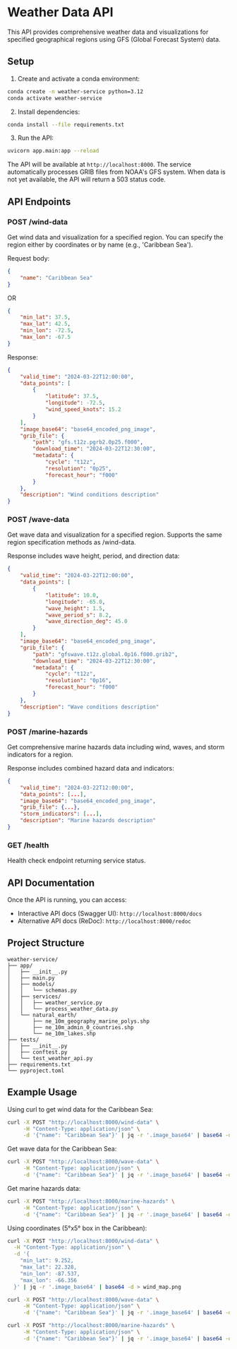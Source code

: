# Weather Data API

This API provides comprehensive weather data and visualizations for specified geographical regions using GFS (Global Forecast System) data.

## Setup

1. Create and activate a conda environment:
```bash
conda create -n weather-service python=3.12
conda activate weather-service
```

2. Install dependencies:
```bash
conda install --file requirements.txt
```

3. Run the API:
```bash
uvicorn app.main:app --reload
```

The API will be available at `http://localhost:8000`. The service automatically processes GRIB files from NOAA's GFS system. When data is not yet available, the API will return a 503 status code.

## API Endpoints

### POST /wind-data
Get wind data and visualization for a specified region. You can specify the region either by coordinates or by name (e.g., 'Caribbean Sea').

Request body:
```json
{
    "name": "Caribbean Sea"
}
```
OR
```json
{
    "min_lat": 37.5,
    "max_lat": 42.5,
    "min_lon": -72.5,
    "max_lon": -67.5
}
```

Response:
```json
{
    "valid_time": "2024-03-22T12:00:00",
    "data_points": [
        {
            "latitude": 37.5,
            "longitude": -72.5,
            "wind_speed_knots": 15.2
        }
    ],
    "image_base64": "base64_encoded_png_image",
    "grib_file": {
        "path": "gfs.t12z.pgrb2.0p25.f000",
        "download_time": "2024-03-22T12:30:00",
        "metadata": {
            "cycle": "t12z",
            "resolution": "0p25",
            "forecast_hour": "f000"
        }
    },
    "description": "Wind conditions description"
}
```

### POST /wave-data
Get wave data and visualization for a specified region. Supports the same region specification methods as /wind-data.

Response includes wave height, period, and direction data:
```json
{
    "valid_time": "2024-03-22T12:00:00",
    "data_points": [
        {
            "latitude": 10.0,
            "longitude": -65.0,
            "wave_height": 1.5,
            "wave_period_s": 8.2,
            "wave_direction_deg": 45.0
        }
    ],
    "image_base64": "base64_encoded_png_image",
    "grib_file": {
        "path": "gfswave.t12z.global.0p16.f000.grib2",
        "download_time": "2024-03-22T12:30:00",
        "metadata": {
            "cycle": "t12z",
            "resolution": "0p16",
            "forecast_hour": "f000"
        }
    },
    "description": "Wave conditions description"
}
```

### POST /marine-hazards
Get comprehensive marine hazards data including wind, waves, and storm indicators for a region.

Response includes combined hazard data and indicators:
```json
{
    "valid_time": "2024-03-22T12:00:00",
    "data_points": [...],
    "image_base64": "base64_encoded_png_image",
    "grib_file": {...},
    "storm_indicators": [...],
    "description": "Marine hazards description"
}
```

### GET /health
Health check endpoint returning service status.

## API Documentation

Once the API is running, you can access:
- Interactive API docs (Swagger UI): `http://localhost:8000/docs`
- Alternative API docs (ReDoc): `http://localhost:8000/redoc`

## Project Structure
```
weather-service/
├── app/
│   ├── __init__.py
│   ├── main.py
│   ├── models/
│   │   └── schemas.py
│   ├── services/
│   │   ├── weather_service.py
│   │   └── process_weather_data.py
│   └── natural_earth/
│       ├── ne_10m_geography_marine_polys.shp
│       ├── ne_10m_admin_0_countries.shp
│       └── ne_10m_lakes.shp
├── tests/
│   ├── __init__.py
│   ├── conftest.py
│   └── test_weather_api.py
├── requirements.txt
└── pyproject.toml
```

## Example Usage

Using curl to get wind data for the Caribbean Sea:
```bash
curl -X POST "http://localhost:8000/wind-data" \
     -H "Content-Type: application/json" \
     -d '{"name": "Caribbean Sea"}' | jq -r '.image_base64' | base64 -d > wind_map.png
```

Get wave data for the Caribbean Sea:
```bash
curl -X POST "http://localhost:8000/wave-data" \
     -H "Content-Type: application/json" \
     -d '{"name": "Caribbean Sea"}' | jq -r '.image_base64' | base64 -d > wave_map.png
```

Get marine hazards data:
```bash
curl -X POST "http://localhost:8000/marine-hazards" \
     -H "Content-Type: application/json" \
     -d '{"name": "Caribbean Sea"}' | jq -r '.image_base64' | base64 -d > hazards_map.png
```

Using coordinates (5°x5° box in the Caribbean):
```bash
curl -X POST "http://localhost:8000/wind-data" \
  -H "Content-Type: application/json" \
  -d '{
    "min_lat": 9.252,
    "max_lat": 22.328,
    "min_lon": -87.537,
    "max_lon": -66.356
  }' | jq -r '.image_base64' | base64 -d > wind_map.png
```

```bash
curl -X POST "http://localhost:8000/wave-data" \
     -H "Content-Type: application/json" \
     -d '{"name": "Caribbean Sea"}' | jq -r '.image_base64' | base64 -d > wave_map.png
```

```bash
curl -X POST "http://localhost:8000/marine-hazards" \
     -H "Content-Type: application/json" \
     -d '{"name": "Caribbean Sea"}' | jq -r '.image_base64' | base64 -d > hazards_map.png
```